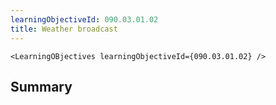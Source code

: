 ```yaml
---
learningObjectiveId: 090.03.01.02
title: Weather broadcast
---
```


```tsx eval
<LearningOBjectives learningObjectiveId={090.03.01.02} />
```

## Summary

